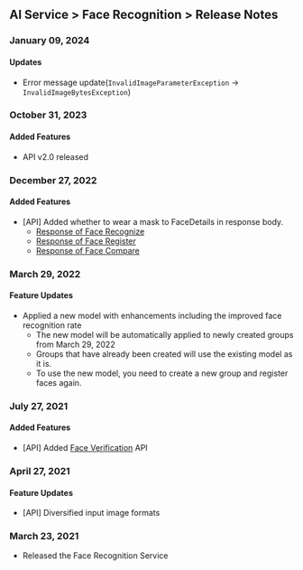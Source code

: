 ## AI Service > Face Recognition > Release Notes

### January 09, 2024

#### Updates

* Error message update(`InvalidImageParameterException` -> `InvalidImageBytesException`)

### October 31, 2023

#### Added Features

* API v2.0 released

### December 27, 2022

#### Added Features

* [API] Added whether to wear a mask to FaceDetails in response body.
    * [Response of Face Recognize](./api-guide-v1.0/#detect-face-response)
    * [Response of Face Register](./api-guide-v1.0/#add-face-response)
    * [Response of Face Compare](./api-guide-v1.0/#compare-face-response)

### March 29, 2022

#### Feature Updates

* Applied a new model with enhancements including the improved face recognition rate
    * The new model will be automatically applied to newly created groups from March 29, 2022
    * Groups that have already been created will use the existing model as it is.
    * To use the new model, you need to create a new group and register faces again.

### July 27, 2021

#### Added Features

* [API] Added [Face Verification](./api-guide-v1.0/#face-verification) API

### April 27, 2021

#### Feature Updates

* [API] Diversified input image formats

### March 23, 2021

* Released the Face Recognition Service
